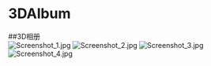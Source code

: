 # 3DAlbum
##3D相册<br>
![Screenshot_1.jpg](https://github.com/2487686673/3DAlbum/blob/master/screenshot/Screenshot_1.jpg)
![Screenshot_2.jpg](https://github.com/2487686673/3DAlbum/blob/master/screenshot/Screenshot_2.jpg)
![Screenshot_3.jpg](https://github.com/2487686673/3DAlbum/blob/master/screenshot/Screenshot_3.jpg)
![Screenshot_4.jpg](https://github.com/2487686673/3DAlbum/blob/master/screenshot/Screenshot_4.jpg)

